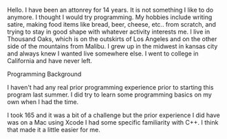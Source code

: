 Hello. I have been an attonrey for 14 years. It is not something I like to do anymore.
I thought I would try programming.
My hobbies include writing satire, making food items like bread, beer, cheese, etc.. from scratch, 
and trying to stay in good shape with whatever activity interests me.
I live in Thousand Oaks, which is on the outskirts of Los Angeles and on the other side of the 
mountains from Malibu. 
I grew up in the midwest in kansas city and always knew I wanted live somewhere else. I went 
to college in California and have never left.

Programming Background

I haven't had any real prior programming experience prior to starting this program last summer. I 
did try to learn some programming basics on my own when I had the time.

I took 165 and it was a bit of a challenge but the prior experience I did have was on a Mac using 
Xcode I had some specific familiarity with C++. I think that made it a little easier for me. 
